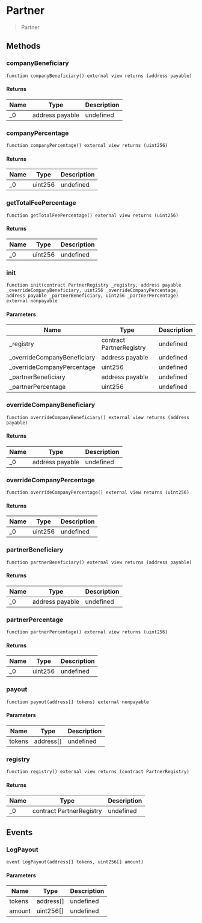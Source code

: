 # Partner



> Partner





## Methods

### companyBeneficiary

```solidity
function companyBeneficiary() external view returns (address payable)
```






#### Returns

| Name | Type | Description |
|---|---|---|
| _0 | address payable | undefined |

### companyPercentage

```solidity
function companyPercentage() external view returns (uint256)
```






#### Returns

| Name | Type | Description |
|---|---|---|
| _0 | uint256 | undefined |

### getTotalFeePercentage

```solidity
function getTotalFeePercentage() external view returns (uint256)
```






#### Returns

| Name | Type | Description |
|---|---|---|
| _0 | uint256 | undefined |

### init

```solidity
function init(contract PartnerRegistry _registry, address payable _overrideCompanyBeneficiary, uint256 _overrideCompanyPercentage, address payable _partnerBeneficiary, uint256 _partnerPercentage) external nonpayable
```





#### Parameters

| Name | Type | Description |
|---|---|---|
| _registry | contract PartnerRegistry | undefined |
| _overrideCompanyBeneficiary | address payable | undefined |
| _overrideCompanyPercentage | uint256 | undefined |
| _partnerBeneficiary | address payable | undefined |
| _partnerPercentage | uint256 | undefined |

### overrideCompanyBeneficiary

```solidity
function overrideCompanyBeneficiary() external view returns (address payable)
```






#### Returns

| Name | Type | Description |
|---|---|---|
| _0 | address payable | undefined |

### overrideCompanyPercentage

```solidity
function overrideCompanyPercentage() external view returns (uint256)
```






#### Returns

| Name | Type | Description |
|---|---|---|
| _0 | uint256 | undefined |

### partnerBeneficiary

```solidity
function partnerBeneficiary() external view returns (address payable)
```






#### Returns

| Name | Type | Description |
|---|---|---|
| _0 | address payable | undefined |

### partnerPercentage

```solidity
function partnerPercentage() external view returns (uint256)
```






#### Returns

| Name | Type | Description |
|---|---|---|
| _0 | uint256 | undefined |

### payout

```solidity
function payout(address[] tokens) external nonpayable
```





#### Parameters

| Name | Type | Description |
|---|---|---|
| tokens | address[] | undefined |

### registry

```solidity
function registry() external view returns (contract PartnerRegistry)
```






#### Returns

| Name | Type | Description |
|---|---|---|
| _0 | contract PartnerRegistry | undefined |



## Events

### LogPayout

```solidity
event LogPayout(address[] tokens, uint256[] amount)
```





#### Parameters

| Name | Type | Description |
|---|---|---|
| tokens  | address[] | undefined |
| amount  | uint256[] | undefined |



